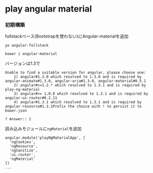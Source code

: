play angular material
=========

### 初期構築

fullstackベース(Bootstrapを使わない)にAngular-materialを追加

```
yo angular-fullstack

bower i angular-material
```

バージョンは1.3で

```
Unable to find a suitable version for angular, please choose one:
    1) angular#1.3.0 which resolved to 1.3.0 and is required by angular-animate#1.3.0, angular-aria#1.3.0, angular-material#0.5.1 
    2) angular#>=1.2.* which resolved to 1.3.1 and is required by play-ng-material 
    3) angular#>= 1.0.8 which resolved to 1.3.1 and is required by angular-ui-router#0.2.11 
    4) angular#1.3.1 which resolved to 1.3.1 and is required by angular-resource#1.3.1Prefix the choice with ! to persist it to bower.json

? Answer:: 1

```

読み込みモジュールに`ngMaterial`を追加

```
angular.module('playNgMaterialApp', [
  'ngCookies',
  'ngResource',
  'ngSanitize',
  'ui.router',
  'ngMaterial'
])
...
```
